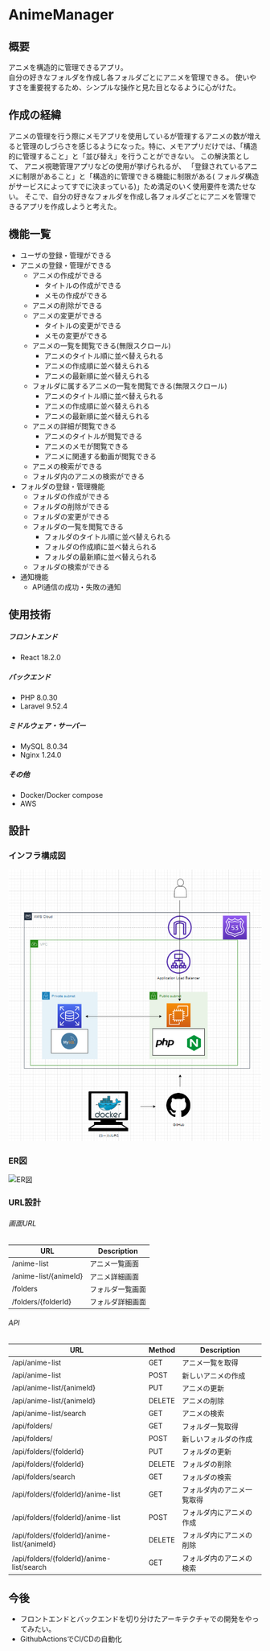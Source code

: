 # AnimeManager

## 概要

アニメを構造的に管理できるアプリ。  
自分の好きなフォルダを作成し各フォルダごとにアニメを管理できる。
使いやすさを重要視するため、シンプルな操作と見た目となるように心がけた。

## 作成の経緯

アニメの管理を行う際にメモアプリを使用しているが管理するアニメの数が増えると管理のしづらさを感じるようになった。特に、メモアプリだけでは、「構造的に管理すること」と「並び替え」を行うことができない。
この解決策として、 アニメ視聴管理アプリなどの使用が挙げられるが、 「登録されているアニメに制限があること」と「構造的に管理できる機能に制限がある(
フォルダ構造がサービスによってすでに決まっている)」ため満足のいく使用要件を満たせない。 そこで、自分の好きなフォルダを作成し各フォルダごとにアニメを管理できるアプリを作成しようと考えた。

## 機能一覧

- ユーザの登録・管理ができる
- アニメの登録・管理ができる
    - アニメの作成ができる
        - タイトルの作成ができる
        - メモの作成ができる
    - アニメの削除ができる
    - アニメの変更ができる
        - タイトルの変更ができる
        - メモの変更ができる
    - アニメの一覧を閲覧できる(無限スクロール)
        - アニメのタイトル順に並べ替えられる
        - アニメの作成順に並べ替えられる
        - アニメの最新順に並べ替えられる
    - フォルダに属するアニメの一覧を閲覧できる(無限スクロール)
        - アニメのタイトル順に並べ替えられる
        - アニメの作成順に並べ替えられる
        - アニメの最新順に並べ替えられる
    - アニメの詳細が閲覧できる
        - アニメのタイトルが閲覧できる
        - アニメのメモが閲覧できる
        - アニメに関連する動画が閲覧できる
    - アニメの検索ができる
    - フォルダ内のアニメの検索ができる
- フォルダの登録・管理機能
    - フォルダの作成ができる
    - フォルダの削除ができる
    - フォルダの変更ができる
    - フォルダの一覧を閲覧できる
        - フォルダのタイトル順に並べ替えられる
        - フォルダの作成順に並べ替えられる
        - フォルダの最新順に並べ替えられる
    - フォルダの検索ができる
- 通知機能
    - API通信の成功・失敗の通知

## 使用技術

##### フロントエンド

- React 18.2.0

##### バックエンド

- PHP 8.0.30
- Laravel 9.52.4

##### ミドルウェア・サーバー

- MySQL 8.0.34
- Nginx 1.24.0

##### その他

- Docker/Docker compose
- AWS

## 設計

### インフラ構成図
![インフラ構成図](image/インフラ構成図.png)
### ER図
![ER図](image/ER図.png)
### URL設計

###### 画面URL

| URL                   | Description |
|-----------------------|-------------|
| /anime-list           | アニメ一覧画面     |
| /anime-list/{animeId} | アニメ詳細画面     |
| /folders              | フォルダ一覧画面    |
| /folders/{folderId}   | フォルダ詳細画面    |

###### API

| URL                                          | Method | Description   |
|----------------------------------------------|--------|---------------|
| /api/anime-list                              | GET    | アニメ一覧を取得      |
| /api/anime-list                              | POST   | 新しいアニメの作成     |
| /api/anime-list/{animeId}                    | PUT    | アニメの更新        |
| /api/anime-list/{animeId}                    | DELETE | アニメの削除        |
| /api/anime-list/search                       | GET    | アニメの検索        |
| /api/folders/                                | GET    | フォルダ一覧取得      |
| /api/folders/                                | POST   | 新しいフォルダの作成    |
| /api/folders/{folderId}                      | PUT    | フォルダの更新       |
| /api/folders/{folderId}                      | DELETE | フォルダの削除       |
| /api/folders/search                          | GET    | フォルダの検索       |
| /api/folders/{folderId}/anime-list           | GET    | フォルダ内のアニメ一覧取得 |
| /api/folders/{folderId}/anime-list           | POST   | フォルダ内にアニメの作成  |
| /api/folders/{folderId}/anime-list/{animeId} | DELETE | フォルダ内にアニメの削除  |
| /api/folders/{folderId}/anime-list/search    | GET    | フォルダ内のアニメの検索  |

## 今後

- フロントエンドとバックエンドを切り分けたアーキテクチャでの開発をやってみたい。
- GithubActionsでCI/CDの自動化
